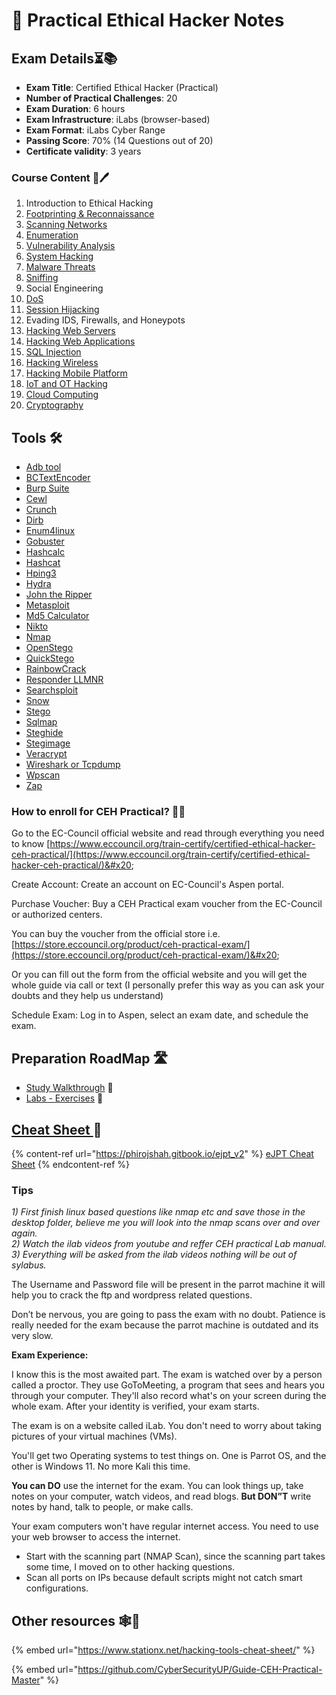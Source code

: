 # 📓 Practical Ethical Hacker Notes

## Exam Details⏳📚 <a href="#ejpt-exam" id="ejpt-exam"></a>

* **Exam Title**: Certified Ethical Hacker (Practical)
* **Number of Practical Challenges**: 20
* **Exam Duration**: 6 hours
* **Exam Infrastructure**:  iLabs (browser-based)
* **Exam Format**: iLabs Cyber Range
* **Passing Score**: 70% (14 Questions out of 20)
* **Certificate validity**: 3 years

### Course Content 📄🖊️ <a href="#ember40" id="ember40"></a>

1. Introduction to Ethical Hacking
2. [Footprinting & Reconnaissance](practical-ethical-hacker-notes/main-contents/2-footprinting-and-recon.md)
3. [Scanning Networks](practical-ethical-hacker-notes/main-contents/3-scanning-networks.md)
4. [Enumeration](practical-ethical-hacker-notes/main-contents/4-enumeration.md)
5. [Vulnerability Analysis](practical-ethical-hacker-notes/main-contents/5-vulnerability-analysis.md)
6. [System Hacking](practical-ethical-hacker-notes/main-contents/6-system-hacking.md)
7. [Malware Threats](practical-ethical-hacker-notes/main-contents/7-malware.md)
8. [Sniffing](practical-ethical-hacker-notes/main-contents/8-sniffing.md)
9. Social Engineering
10. [DoS](practical-ethical-hacker-notes/main-contents/10-dos.md)
11. [Session Hijacking](practical-ethical-hacker-notes/main-contents/11-session-hijacking.md)
12. Evading IDS, Firewalls, and Honeypots
13. [Hacking Web Servers](practical-ethical-hacker-notes/main-contents/13-hacking-web-servers.md)
14. [Hacking Web Applications](practical-ethical-hacker-notes/main-contents/14-hacking-web-apps.md)
15. [SQL Injection](practical-ethical-hacker-notes/main-contents/15-sql-injection.md)
16. [Hacking Wireless](practical-ethical-hacker-notes/main-contents/16-hacking-wireless.md)
17. [Hacking Mobile Platform](practical-ethical-hacker-notes/main-contents/17-hacking-mobile.md)
18. [IoT and OT Hacking](practical-ethical-hacker-notes/main-contents/18-iot-and-ot-hacking.md)
19. [Cloud Computing](practical-ethical-hacker-notes/main-contents/19-cloud-computing.md)
20. [Cryptography](practical-ethical-hacker-notes/main-contents/20-cryptography.md)

## Tools 🛠️

* [Adb tool](practical-ethical-hacker-notes/tools/adb-tool.md)
* [BCTextEncoder](practical-ethical-hacker-notes/tools/bctextencoder.md)
* [Burp Suite](practical-ethical-hacker-notes/tools/burp-suite.md)
* [Cewl](practical-ethical-hacker-notes/tools/cewl.md)
* [Crunch](practical-ethical-hacker-notes/tools/crunch.md)
* [Dirb](practical-ethical-hacker-notes/tools/dirb.md)
* [Enum4linux](practical-ethical-hacker-notes/tools/enum4linux.md)
* [Gobuster](practical-ethical-hacker-notes/tools/gobuster.md)
* [Hashcalc](practical-ethical-hacker-notes/tools/hashcalc.md)
* [Hashcat](practical-ethical-hacker-notes/tools/hashcat.md)
* [Hping3](practical-ethical-hacker-notes/tools/hping3.md)
* [Hydra](practical-ethical-hacker-notes/tools/hydra.md)
* [John the Ripper](practical-ethical-hacker-notes/tools/john-the-ripper.md)
* [Metasploit](practical-ethical-hacker-notes/tools/metasploit.md)
* [Md5 Calculator](practical-ethical-hacker-notes/tools/md5-calculator.md)
* [Nikto](practical-ethical-hacker-notes/tools/nikto.md)
* [Nmap](practical-ethical-hacker-notes/tools/nmap.md)
* [OpenStego](practical-ethical-hacker-notes/tools/openstego.md)
* [QuickStego](practical-ethical-hacker-notes/tools/quickstego.md)
* [RainbowCrack](practical-ethical-hacker-notes/tools/rainbowcrack.md)
* [Responder LLMNR](practical-ethical-hacker-notes/tools/responder-llmnr.md)
* [Searchsploit](practical-ethical-hacker-notes/tools/searchsploit.md)
* [Snow](practical-ethical-hacker-notes/tools/snow.md)
* [Stego](practical-ethical-hacker-notes/tools/stego.md)
* [Sqlmap](practical-ethical-hacker-notes/tools/sqlmap.md)
* [Steghide](practical-ethical-hacker-notes/tools/steghide.md)
* [Stegimage](practical-ethical-hacker-notes/tools/stegimage.md)
* [Veracrypt](practical-ethical-hacker-notes/tools/veracrypt.md)
* [Wireshark or Tcpdump](practical-ethical-hacker-notes/tools/wireshark-or-tcpdump.md)
* [Wpscan](practical-ethical-hacker-notes/tools/wpscan.md)
* [Zap](practical-ethical-hacker-notes/tools/zap.md)

### **How to enroll for CEH Practical?** 🔗📔

Go to the EC-Council official website and read through everything you need to know [https://www.eccouncil.org/train-certify/certified-ethical-hacker-ceh-practical/](https://www.eccouncil.org/train-certify/certified-ethical-hacker-ceh-practical/)&#x20;

Create Account: Create an account on EC-Council's Aspen portal.

Purchase Voucher: Buy a CEH Practical exam voucher from the EC-Council or authorized centers.

You can buy the voucher from the official store i.e. [https://store.eccouncil.org/product/ceh-practical-exam/](https://store.eccouncil.org/product/ceh-practical-exam/)&#x20;

Or you can fill out the form from the official website and you will get the whole guide via call or text (I personally prefer this way as you can ask your doubts and they help us understand)

Schedule Exam: Log in to Aspen, select an exam date, and schedule the exam.

## Preparation RoadMap 🛣️

* [Study Walkthrough](practical-ethical-hacker-notes/study-walkthrough/) 📜
* [Labs - Exercises](practical-ethical-hacker-notes/study-walkthrough/labs-and-training.md) 🧪

## [Cheat Sheet ](https://phirojshah.gitbook.io/ejpt_v2)📔

{% content-ref url="https://phirojshah.gitbook.io/ejpt_v2" %}
[eJPT Cheat Sheet](https://phirojshah.gitbook.io/ejpt_v2)
{% endcontent-ref %}

### Tips <a href="#id-91e1" id="id-91e1"></a>

_1) First finish linux based questions like nmap etc and save those in the desktop folder, believe me you will look into the nmap scans over and over again._\
_2) Watch the ilab videos from youtube and reffer CEH practical Lab manual._\
_3) Everything will be asked from the ilab videos nothing will be out of sylabus._

The Username and Password file will be present in the parrot machine it will help you to crack the ftp and wordpress related questions.

Don’t be nervous, you are going to pass the exam with no doubt. Patience is really needed for the exam because the parrot machine is outdated and its very slow.

**Exam Experience:**

I know this is the most awaited part. The exam is watched over by a person called a proctor. They use GoToMeeting, a program that sees and hears you through your computer. They'll also record what's on your screen during the whole exam. After your identity is verified, your exam starts.

The exam is on a website called iLab. You don't need to worry about taking pictures of your virtual machines (VMs).

You'll get two Operating systems to test things on. One is Parrot OS, and the other is Windows 11. No more Kali this time.&#x20;

**You can DO** use the internet for the exam. You can look things up, take notes on your computer, watch videos, and read blogs. **But DON”T** write notes by hand, talk to people, or make calls.

Your exam computers won't have regular internet access. You need to use your web browser to access the internet.

* Start with the scanning part (NMAP Scan), since the scanning part takes some time, I moved on to other hacking questions.
* Scan all ports on IPs because default scripts might not catch smart configurations.

## Other resources 🕸️📘

{% embed url="https://www.stationx.net/hacking-tools-cheat-sheet/" %}

{% embed url="https://github.com/CyberSecurityUP/Guide-CEH-Practical-Master" %}
